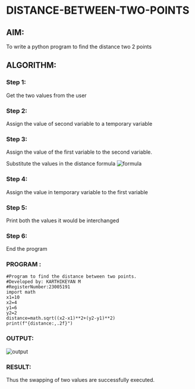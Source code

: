 # DISTANCE-BETWEEN-TWO-POINTS

## AIM:
To write a python program to find the distance two 2 points

## ALGORITHM:

### Step 1:
Get the two values from the user

### Step 2:
Assign the value of second variable to a temporary variable

### Step 3:
Assign the value of the first variable to the second variable.

Substitute the values in the distance formula  ![formula](/DISTANCE-BETWEEN-TWO-POINTS/formula.JPG)

### Step 4:
Assign the value in temporary variable to the first variable

### Step 5:
Print both the values it would be interchanged

### Step 6:
End the program

### PROGRAM :
``````
#Program to find the distance between two points.
#Developed by: KARTHIKEYAN M
#RegisterNumber:23005191
import math
x1=10
x2=4
y1=6
y2=2
distance=math.sqrt((x2-x1)**2+(y2-y1)**2)
print(f"{distance:,.2f}")
``````

### OUTPUT:
![output](/DISTANCE-BETWEEN-TWO-POINTS/output.png)

### RESULT:
Thus the swapping of two values are successfully executed.
